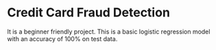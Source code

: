 # Credit Card Fraud Detection
It is a beginner friendly project.
This is a basic logistic regression model with an accuracy of 100% on test data. 
